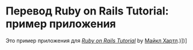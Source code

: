# Перевод Ruby on Rails Tutorial: пример приложения

Это пример приложения для
[*Ruby on Rails Tutorial*](http://railstutorial.org/)
by [Майкл Хартл](http://michaelhartl.com/).)])]
